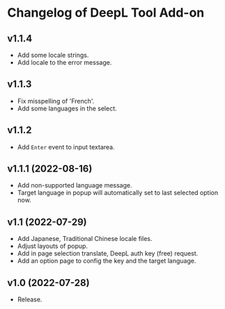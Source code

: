 # Changelog of DeepL Tool Add-on

## v1.1.4
- Add some locale strings.
- Add locale to the error message.

## v1.1.3
- Fix misspelling of 'French'.
- Add some languages in the select.

## v1.1.2
- Add `Enter` event to input textarea.

## v1.1.1 (2022-08-16)
- Add non-supported language message.
- Target language in popup will automatically set to last selected option now.

## v1.1 (2022-07-29)
- Add Japanese, Traditional Chinese locale files.
- Adjust layouts of popup.
- Add in page selection translate, DeepL auth key (free) request.
- Add an option page to config the key and the target language.

## v1.0 (2022-07-28)
- Release.